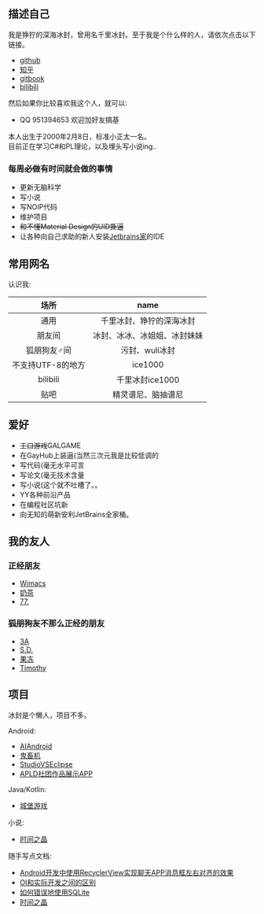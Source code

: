 
## 描述自己
我是狰狞的深海冰封，曾用名千里冰封。至于我是个什么样的人，请依次点击以下链接。
+ [github](https://github.com/ice1000)
+ [知乎](https://www.zhihu.com/people/qian-li-bing-feng-36)
+ [gitbook](https://www.gitbook.com/@ice1000/dashboard)
+ [bilibili](http://space.bilibili.com/8309713)

然后如果你比较喜欢我这个人，就可以:
+ QQ 951394653 欢迎加好友搞基

本人出生于2000年2月8日，标准小正太一名。<br/>
目前正在学习C#和PL理论，以及埋头写小说ing..<br/>
### 每周~~必做~~有时间就会做的事情
+ 更新无脑科学
+ 写小说
+ 写NOIP代码
+ 维护项目
+ ~~和不懂Material Design的UID撕逼~~
+ 让各种向自己求助的新人安装[Jetbrains家](http://www.jetbrains.com/)的IDE

## 常用网名
认识我:

场所 				| name
:---: 				|:---:
通用				|千里冰封、狰狞的深海冰封
朋友间				|冰封、冰冰、冰姐姐、冰封妹妹
狐朋狗友♂间			        |污封、wuli冰封
不支持UTF-8的地方	                |ice1000
bilibili			|千里冰封ice1000
贴吧				|精灵谱尼、脑抽谱尼

## 爱好
+ ~~工口游戏~~GALGAME
+ 在GayHub上装逼(当然三次元我是比较低调的
+ 写代码(毫无水平可言
+ 写论文(毫无技术含量
+ 写小说(这个就不吐槽了。。
+ YY各种前沿产品
+ 在编程社区坑新
+ 向无知的萌新安利JetBrains全家桶。

## 我的友人
### 正经朋友
+ [Wimacs](https://github.com/Wimacs "兴趣相投的同学")
+ [奶茶](http://milktea.info/%e5%85%ac%e5%91%8a%e6%9d%bf/vps-service "一起做项目的学姐")
+ [77.](https://github.com/18312847646 "我叫他老大")

### ~~狐朋狗友~~不那么正经的朋友
+ [3A](https://github.com/sg-first "一个很牛逼又很傻逼的人")
+ [S.D.](https://github.com/Predator-SD "他叫我老婆")
+ [果冻](https://github.com/Fydui "它的性别和我相同")
+ [Timothy](https://github.com/iXinwei "姓张名新伟")

## 项目

冰封是个懒人，项目不多。

Android:
+ [AIAndroid](https://github.com/ice1000/AIAndroid "我称之为人工少女")
+ [鬼畜机](https://github.com/ice1000/GhostAnimalPlayer "手机上弹奏属于你的鬼畜")
+ [StudioVSEclipse](https://github.com/ice1000/StudioVSEclipse "一款打飞机游戏")
+ [APLD社团作品展示APP](https://github.com/ice1000/ALPD-app "后端做的很机智")

Java/Kotlin:
+ [城堡游戏](https://github.com/ice1000/Castle-game "使用Java swing和Kotlin实现")

小说:
+ [时间之晶](https://www.gitbook.com/book/ice1000/time-crystal/details)

随手写点文档:

+ [Android开发中使用RecyclerView实现聊天APP消息框左右对齐的效果](https://github.com/ice1000/dialogs/blob/master/%E9%80%9A%E7%94%A8raw/%E8%A3%85%E9%80%BC%E8%AE%BA%E6%96%87/Android%E5%BC%80%E5%8F%91%E4%B8%AD%E4%BD%BF%E7%94%A8RecyclerView%E5%AE%9E%E7%8E%B0%E8%81%8A%E5%A4%A9APP%E6%B6%88%E6%81%AF%E6%A1%86%E5%B7%A6%E5%8F%B3%E5%AF%B9%E9%BD%90%E7%9A%84%E6%95%88%E6%9E%9C.pdf "pdf链接")
+ [OI和实际开发之间的区别](https://github.com/ice1000/dialogs/blob/master/%E9%80%9A%E7%94%A8raw/%E8%A3%85%E9%80%BC%E8%AE%BA%E6%96%87/OI%26dev.pdf "欢迎批评指正")
+ [如何错误地使用SQLite](https://github.com/ice1000/dialogs/blob/master/%E9%80%9A%E7%94%A8raw/%E8%A3%85%E9%80%BC%E8%AE%BA%E6%96%87/%E8%AE%BA%E6%96%87%E4%B8%80.pdf "曾在鬼畜机中用过")
+ [时间之晶](https://ice1000.gitbooks.io/time-crystal/content/index.html)
